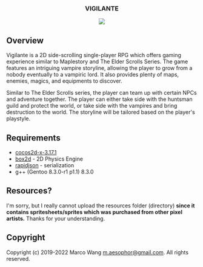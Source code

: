 <div align="center">
<h3>VIGILANTE</h3>
<img src="/Documentation/images/demo.gif">
</div>

## Overview
Vigilante is a 2D side-scrolling single-player RPG which offers gaming experience similar to Maplestory and The Elder Scrolls Series. The game features an intriguing vampire storyline, allowing the player to grow from a nobody eventually to a vampiric lord. It also provides plenty of maps, enemies, magics, and equipments to discover.

Similar to The Elder Scrolls series, the player can team up with certain NPCs and adventure together. The player can either take side with the huntsman guild and protect the world, or take side with the vampires and bring destruction to the world. The storyline will be tailored based on the player's playstyle.

## Requirements

* [cocos2d-x-3.17.1](https://cocos2d-x.org/filedown/cocos2d-x-3.17.1)
* [box2d](https://box2d.org/) - 2D Physics Engine
* [rapidjson](http://rapidjson.org/) - serialization
* g++ (Gentoo 8.3.0-r1 p1.1) 8.3.0

## Resources?
I'm sorry, but I really cannot upload the resources folder (directory) **since it contains spritesheets/sprites which was purchased from other pixel artists.** Thanks for your understanding.

## Copyright
Copyright (c) 2019-2022 Marco Wang <m.aesophor@gmail.com>. All rights reserved.
